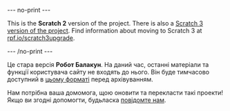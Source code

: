 --- no-print ---

This is the **Scratch 2** version of the project. There is also a [Scratch 3 version of the project](https://projects.raspberrypi.org/uk-UA/projects/chatbot).
Find information about moving to Scratch 3 at [rpf.io/scratch3upgrade](https://rpf.io/scratch3upgrade).

--- /no-print ---

Це стара версія **Робот Балакун**. На даний час, останні матеріали та функції користувача сайту не входять до нього. Він буде тимчасово доступний в [цьому форматі](images/ChatBot.pdf) перед архівуванням. 

Нам потрібна ваша домомога, щою оновити та перекласти такі проекти! Якщо ви згодні допомогти, будьласка [повідомте нам](https://rpf.io/translators).
